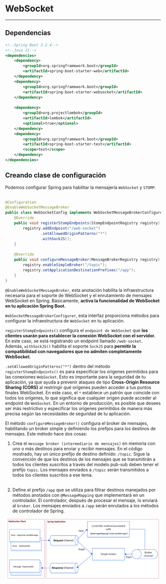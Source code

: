 # WebSocket

---

## Dependencias

````xml
<!--Spring Boot 3.2.4-->
<!--Java 21-->
<dependencies>
    <dependency>
        <groupId>org.springframework.boot</groupId>
        <artifactId>spring-boot-starter-web</artifactId>
    </dependency>
    <dependency>
        <groupId>org.springframework.boot</groupId>
        <artifactId>spring-boot-starter-websocket</artifactId>
    </dependency>

    <dependency>
        <groupId>org.projectlombok</groupId>
        <artifactId>lombok</artifactId>
        <optional>true</optional>
    </dependency>
    <dependency>
        <groupId>org.springframework.boot</groupId>
        <artifactId>spring-boot-starter-test</artifactId>
        <scope>test</scope>
    </dependency>
</dependencies>
````

## Creando clase de configuración

Podemos configurar Spring para habilitar la mensajería `WebSocket` y `STOMP`:

````java

@Configuration
@EnableWebSocketMessageBroker
public class WebSocketConfig implements WebSocketMessageBrokerConfigurer {
    @Override
    public void registerStompEndpoints(StompEndpointRegistry registry) {
        registry.addEndpoint("/web-socket")
                .setAllowedOriginPatterns("*")
                .withSockJS();
    }

    @Override
    public void configureMessageBroker(MessageBrokerRegistry registry) {
        registry.enableSimpleBroker("/topic");
        registry.setApplicationDestinationPrefixes("/app");
    }
}
````

`@EnableWebSocketMessageBroker`, esta anotación habilita la infraestructura necesaria para el soporte de WebSocket y el
enrutamiento de mensajes WebSocket en Spring. Básicamente, **activa la funcionalidad de WebSocket en tu aplicación
Spring Boot.**

`WebSocketMessageBrokerConfigurer`, esta interfaz proporciona métodos para configurar la infraestructura de `WebSocket`
en tu aplicación.

`registerStompEndpoints()` configura el `endpoint de WebSocket` que **los clientes usarán para establecer la conexión
WebSocket con el servidor.** En este caso, se está registrando un endpoint llamado `/web-socket`. Además, `withSockJS()`
habilita el soporte `SockJS` para **permitir la compatibilidad con navegadores que no admiten completamente WebSocket.**

`.setAllowedOriginPatterns("*")` dentro del método `registerStompEndpoints()` es para especificar los orígenes
permitidos para las conexiones `WebSocket`. Esto es importante para la seguridad de tu aplicación, ya que ayuda a
prevenir ataques de tipo **Cross-Origin Resource Sharing (CORS)** al restringir qué orígenes pueden acceder a tus puntos
finales WebSocket. En este caso, el `*` establece un patrón que coincide con todos los orígenes, lo que significa que
cualquier origen puede acceder al endpoint de `WebSocket`. En un entorno de producción, es posible que desees ser más
restrictivo y especificar los orígenes permitidos de manera más precisa según las necesidades de seguridad de tu
aplicación.

El método `configureMessageBroker()` configura el broker de mensajes, habilitando un broker simple y definiendo los
prefijos para los destinos de mensajes. Este método hace dos cosas:

1. Crea el `message broker (intermediario de mensajes)` en memoria con uno o más destinos para enviar y recibir
   mensajes. En el código mostrado, hay un único prefijo de destino definido: `/topic`. Sigue la convención de que los
   destinos de los mensajes que se transmitirán a todos los clientes suscritos a través del modelo pub-sub deben tener
   el prefijo `topic`. Los mensajes enviados a `/topic` serán transmitidos a todos los clientes suscritos a ese
   tema.<br><br>

2. Define el prefijo `/app` que se utiliza para filtrar destinos manejados por métodos anotados con `@MessageMapping`
   que implementará en un controlador. El controlador, después de procesar el mensaje, lo enviará al `broker`. Los
   mensajes enviados a `/app` serán enrutados a los métodos de controlador de Spring.

[![01.websocket-configuration.png](./assets/01.websocket-configuration.png)](https://www.toptal.com/java/stomp-spring-boot-websocket)

